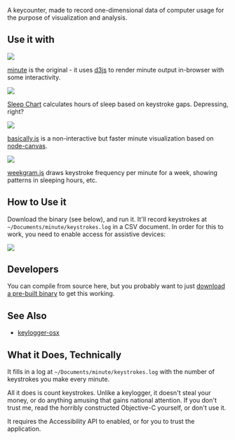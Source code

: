 A keycounter, made to record one-dimensional data of computer usage for the purpose of visualization and analysis.

## Use it with

![](http://macwright.org/graphics/minute_new.png)

[minute](https://github.com/tmcw/minute) is the original - it uses
[d3js](http://d3js.org/) to render minute output in-browser with some interactivity.

![](http://farm9.staticflickr.com/8045/8122970298_240635ef10_c.jpg)

[Sleep Chart](https://gist.github.com/3955066) calculates hours of sleep
based on keystroke gaps. Depressing, right?

![](http://farm9.staticflickr.com/8467/8123037480_a3c6af9f04_z.jpg)

[basically.js](https://gist.github.com/3955198) is a non-interactive but
faster minute visualization based on [node-canvas](https://github.com/LearnBoost/node-canvas).

![](http://farm9.staticflickr.com/8468/8150771592_514125731f_o.png)

[weekgram.js](https://gist.github.com/2410842) draws keystroke frequency per
minute for a week, showing patterns in sleeping hours, etc.

## How to Use it

Download the binary (see below), and run it. It'll record keystrokes at `~/Documents/minute/keystrokes.log` in a
CSV document. In order for this to work, you need to enable access for assistive devices:

![](http://farm9.staticflickr.com/8184/8141535663_8c690914d1_z.jpg)

## Developers

You can compile from source here, but you probably want to just [download a pre-built binary](https://github.com/tmcw/minute-agent/downloads)
to get this working.

## See Also

* [keylogger-osx](https://github.com/dannvix/keylogger-osx)

## What it Does, Technically

It fills in a log at `~/Documents/minute/keystrokes.log` with
the number of keystrokes you make every minute.

All it does is count keystrokes. Unlike a keylogger,
it doesn't steal your money, or do anything amusing that gains
national attention. If you don't trust me,
read the horribly constructed Objective-C yourself, or
don't use it.

It requires the Accessibility API to enabled,
or for you to trust the application.
